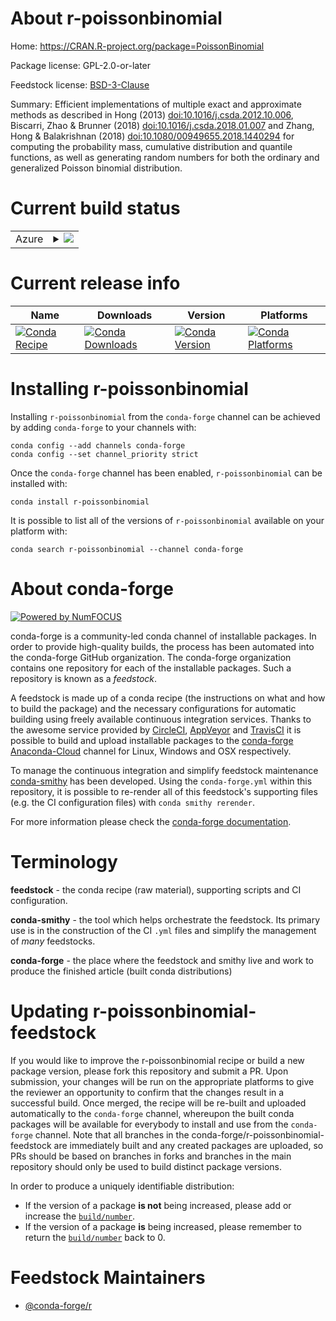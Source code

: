 About r-poissonbinomial
=======================

Home: https://CRAN.R-project.org/package=PoissonBinomial

Package license: GPL-2.0-or-later

Feedstock license: [BSD-3-Clause](https://github.com/conda-forge/r-poissonbinomial-feedstock/blob/master/LICENSE.txt)

Summary: Efficient implementations of multiple exact and approximate methods as described in Hong (2013) <doi:10.1016/j.csda.2012.10.006>, Biscarri, Zhao & Brunner (2018) <doi:10.1016/j.csda.2018.01.007> and Zhang, Hong & Balakrishnan (2018) <doi:10.1080/00949655.2018.1440294> for computing the probability mass, cumulative distribution and quantile functions, as well as generating random numbers for both the ordinary and generalized Poisson binomial distribution.

Current build status
====================


<table>
    
  <tr>
    <td>Azure</td>
    <td>
      <details>
        <summary>
          <a href="https://dev.azure.com/conda-forge/feedstock-builds/_build/latest?definitionId=12969&branchName=master">
            <img src="https://dev.azure.com/conda-forge/feedstock-builds/_apis/build/status/r-poissonbinomial-feedstock?branchName=master">
          </a>
        </summary>
        <table>
          <thead><tr><th>Variant</th><th>Status</th></tr></thead>
          <tbody><tr>
              <td>linux_64_r_base4.0</td>
              <td>
                <a href="https://dev.azure.com/conda-forge/feedstock-builds/_build/latest?definitionId=12969&branchName=master">
                  <img src="https://dev.azure.com/conda-forge/feedstock-builds/_apis/build/status/r-poissonbinomial-feedstock?branchName=master&jobName=linux&configuration=linux_64_r_base4.0" alt="variant">
                </a>
              </td>
            </tr><tr>
              <td>linux_64_r_base4.1</td>
              <td>
                <a href="https://dev.azure.com/conda-forge/feedstock-builds/_build/latest?definitionId=12969&branchName=master">
                  <img src="https://dev.azure.com/conda-forge/feedstock-builds/_apis/build/status/r-poissonbinomial-feedstock?branchName=master&jobName=linux&configuration=linux_64_r_base4.1" alt="variant">
                </a>
              </td>
            </tr><tr>
              <td>osx_64_r_base4.0</td>
              <td>
                <a href="https://dev.azure.com/conda-forge/feedstock-builds/_build/latest?definitionId=12969&branchName=master">
                  <img src="https://dev.azure.com/conda-forge/feedstock-builds/_apis/build/status/r-poissonbinomial-feedstock?branchName=master&jobName=osx&configuration=osx_64_r_base4.0" alt="variant">
                </a>
              </td>
            </tr><tr>
              <td>osx_64_r_base4.1</td>
              <td>
                <a href="https://dev.azure.com/conda-forge/feedstock-builds/_build/latest?definitionId=12969&branchName=master">
                  <img src="https://dev.azure.com/conda-forge/feedstock-builds/_apis/build/status/r-poissonbinomial-feedstock?branchName=master&jobName=osx&configuration=osx_64_r_base4.1" alt="variant">
                </a>
              </td>
            </tr><tr>
              <td>win_64_r_base4.0</td>
              <td>
                <a href="https://dev.azure.com/conda-forge/feedstock-builds/_build/latest?definitionId=12969&branchName=master">
                  <img src="https://dev.azure.com/conda-forge/feedstock-builds/_apis/build/status/r-poissonbinomial-feedstock?branchName=master&jobName=win&configuration=win_64_r_base4.0" alt="variant">
                </a>
              </td>
            </tr><tr>
              <td>win_64_r_base4.1</td>
              <td>
                <a href="https://dev.azure.com/conda-forge/feedstock-builds/_build/latest?definitionId=12969&branchName=master">
                  <img src="https://dev.azure.com/conda-forge/feedstock-builds/_apis/build/status/r-poissonbinomial-feedstock?branchName=master&jobName=win&configuration=win_64_r_base4.1" alt="variant">
                </a>
              </td>
            </tr>
          </tbody>
        </table>
      </details>
    </td>
  </tr>
</table>

Current release info
====================

| Name | Downloads | Version | Platforms |
| --- | --- | --- | --- |
| [![Conda Recipe](https://img.shields.io/badge/recipe-r--poissonbinomial-green.svg)](https://anaconda.org/conda-forge/r-poissonbinomial) | [![Conda Downloads](https://img.shields.io/conda/dn/conda-forge/r-poissonbinomial.svg)](https://anaconda.org/conda-forge/r-poissonbinomial) | [![Conda Version](https://img.shields.io/conda/vn/conda-forge/r-poissonbinomial.svg)](https://anaconda.org/conda-forge/r-poissonbinomial) | [![Conda Platforms](https://img.shields.io/conda/pn/conda-forge/r-poissonbinomial.svg)](https://anaconda.org/conda-forge/r-poissonbinomial) |

Installing r-poissonbinomial
============================

Installing `r-poissonbinomial` from the `conda-forge` channel can be achieved by adding `conda-forge` to your channels with:

```
conda config --add channels conda-forge
conda config --set channel_priority strict
```

Once the `conda-forge` channel has been enabled, `r-poissonbinomial` can be installed with:

```
conda install r-poissonbinomial
```

It is possible to list all of the versions of `r-poissonbinomial` available on your platform with:

```
conda search r-poissonbinomial --channel conda-forge
```


About conda-forge
=================

[![Powered by NumFOCUS](https://img.shields.io/badge/powered%20by-NumFOCUS-orange.svg?style=flat&colorA=E1523D&colorB=007D8A)](http://numfocus.org)

conda-forge is a community-led conda channel of installable packages.
In order to provide high-quality builds, the process has been automated into the
conda-forge GitHub organization. The conda-forge organization contains one repository
for each of the installable packages. Such a repository is known as a *feedstock*.

A feedstock is made up of a conda recipe (the instructions on what and how to build
the package) and the necessary configurations for automatic building using freely
available continuous integration services. Thanks to the awesome service provided by
[CircleCI](https://circleci.com/), [AppVeyor](https://www.appveyor.com/)
and [TravisCI](https://travis-ci.com/) it is possible to build and upload installable
packages to the [conda-forge](https://anaconda.org/conda-forge)
[Anaconda-Cloud](https://anaconda.org/) channel for Linux, Windows and OSX respectively.

To manage the continuous integration and simplify feedstock maintenance
[conda-smithy](https://github.com/conda-forge/conda-smithy) has been developed.
Using the ``conda-forge.yml`` within this repository, it is possible to re-render all of
this feedstock's supporting files (e.g. the CI configuration files) with ``conda smithy rerender``.

For more information please check the [conda-forge documentation](https://conda-forge.org/docs/).

Terminology
===========

**feedstock** - the conda recipe (raw material), supporting scripts and CI configuration.

**conda-smithy** - the tool which helps orchestrate the feedstock.
                   Its primary use is in the construction of the CI ``.yml`` files
                   and simplify the management of *many* feedstocks.

**conda-forge** - the place where the feedstock and smithy live and work to
                  produce the finished article (built conda distributions)


Updating r-poissonbinomial-feedstock
====================================

If you would like to improve the r-poissonbinomial recipe or build a new
package version, please fork this repository and submit a PR. Upon submission,
your changes will be run on the appropriate platforms to give the reviewer an
opportunity to confirm that the changes result in a successful build. Once
merged, the recipe will be re-built and uploaded automatically to the
`conda-forge` channel, whereupon the built conda packages will be available for
everybody to install and use from the `conda-forge` channel.
Note that all branches in the conda-forge/r-poissonbinomial-feedstock are
immediately built and any created packages are uploaded, so PRs should be based
on branches in forks and branches in the main repository should only be used to
build distinct package versions.

In order to produce a uniquely identifiable distribution:
 * If the version of a package **is not** being increased, please add or increase
   the [``build/number``](https://docs.conda.io/projects/conda-build/en/latest/resources/define-metadata.html#build-number-and-string).
 * If the version of a package **is** being increased, please remember to return
   the [``build/number``](https://docs.conda.io/projects/conda-build/en/latest/resources/define-metadata.html#build-number-and-string)
   back to 0.

Feedstock Maintainers
=====================

* [@conda-forge/r](https://github.com/conda-forge/r/)

